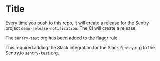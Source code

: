 # Title

Every time you push to this repo, it will create a release for the Sentry project `demo-release-notification`.
The CI will create a release.

The `sentry-test` org has been added to the flaggr rule.

This required adding the Slack integration for the Slack `Sentry` org to the Sentry.io `sentry-test` org.
